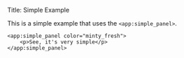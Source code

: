 Title: Simple Example

This is a simple example that uses the `<app:simple_panel>`.
	
	<app:simple_panel color="minty_fresh">
	    <p>See, it's very simple</p>
	</app:simple_panel>
	
